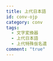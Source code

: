 ```yaml
---
title: 上代日本語
id: conv-ojp
category: conv
tags:
  - 文字変換器
  - 上代日本語
  - 上代特殊仮名遣
comment: "true"
---
```


<HLConverter src="/conv/ojp_regex.tsv" />

<!--
tsvの書き方によっては計算が終わらずにページが固まることがあるから注意！
たとえば ki→ki₁ という変換は
ki→ki₁→ki₁₁→ki₁₁₁→ki₁₁₁₁→...
と無限に繰り返されることになるからマズイ。参考までに↓
https://github.com/hulinguistics/huling/wiki/%E3%80%90%E6%96%87%E5%AD%97%E5%A4%89%E6%8F%9B%E5%99%A8%E3%80%91%E3%81%A4%E3%81%8F%E3%82%8A%E3%81%8B%E3%81%9F#%E5%A4%89%E6%8F%9B%E3%81%AE%E3%81%97%E3%81%8F%E3%81%BF
-->
